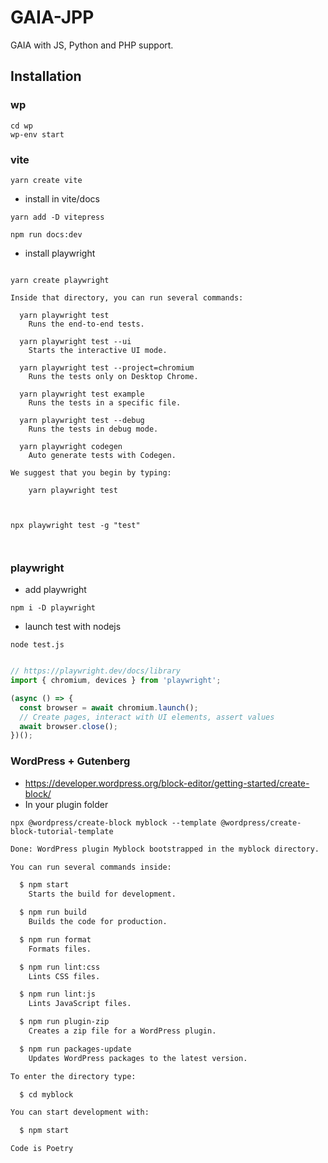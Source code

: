 # GAIA-JPP

GAIA with JS, Python and PHP support.

## Installation

### wp

```
cd wp
wp-env start
```

### vite

```
yarn create vite
```

* install in vite/docs

```
yarn add -D vitepress

npm run docs:dev

```

* install playwright

```

yarn create playwright

```

```
Inside that directory, you can run several commands:

  yarn playwright test
    Runs the end-to-end tests.

  yarn playwright test --ui
    Starts the interactive UI mode.

  yarn playwright test --project=chromium
    Runs the tests only on Desktop Chrome.

  yarn playwright test example
    Runs the tests in a specific file.

  yarn playwright test --debug
    Runs the tests in debug mode.

  yarn playwright codegen
    Auto generate tests with Codegen.

We suggest that you begin by typing:

    yarn playwright test



npx playwright test -g "test"



```


### playwright

* add playwright

```
npm i -D playwright
```

* launch test with nodejs

```
node test.js
````

```test.js

// https://playwright.dev/docs/library
import { chromium, devices } from 'playwright';

(async () => {
  const browser = await chromium.launch();
  // Create pages, interact with UI elements, assert values
  await browser.close();
})();
```

### WordPress + Gutenberg

* https://developer.wordpress.org/block-editor/getting-started/create-block/
* In your plugin folder

```shell
npx @wordpress/create-block myblock --template @wordpress/create-block-tutorial-template

```

```txt
Done: WordPress plugin Myblock bootstrapped in the myblock directory.

You can run several commands inside:

  $ npm start
    Starts the build for development.

  $ npm run build
    Builds the code for production.

  $ npm run format
    Formats files.

  $ npm run lint:css
    Lints CSS files.

  $ npm run lint:js
    Lints JavaScript files.

  $ npm run plugin-zip
    Creates a zip file for a WordPress plugin.

  $ npm run packages-update
    Updates WordPress packages to the latest version.

To enter the directory type:

  $ cd myblock

You can start development with:

  $ npm start

Code is Poetry
```